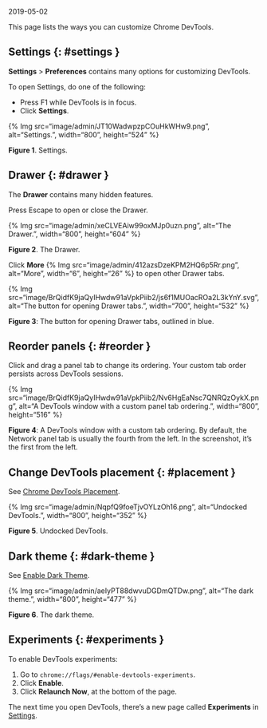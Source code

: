 2019-05-02

This page lists the ways you can customize Chrome DevTools.

## Settings {: \#settings }

**Settings** &gt; **Preferences** contains many options for customizing DevTools.

To open Settings, do one of the following:

- Press F1 while DevTools is in focus.
- Click **Settings**.

{% Img src=“image/admin/JT10WadwpzpCOuHkWHw9.png”, alt=“Settings.”, width=“800”, height=“524” %}

**Figure 1**. Settings.

## Drawer {: \#drawer }

The **Drawer** contains many hidden features.

Press Escape to open or close the Drawer.

{% Img src=“image/admin/xeCLVEAiw99oxMJp0uzn.png”, alt=“The Drawer.”, width=“800”, height=“604” %}

**Figure 2**. The Drawer.

Click **More** {% Img src=“image/admin/412azsDzeKPM2HQ6p5Rr.png”, alt=“More”, width=“6”, height=“26” %} to open other Drawer tabs.

{% Img src=“image/BrQidfK9jaQyIHwdw91aVpkPiib2/js6f1MUOacROa2L3kYnY.svg”, alt=“The button for opening Drawer tabs.”, width=“700”, height=“532” %}

**Figure 3**: The button for opening Drawer tabs, outlined in blue.

## Reorder panels {: \#reorder }

Click and drag a panel tab to change its ordering. Your custom tab order persists across DevTools sessions.

{% Img src=“image/BrQidfK9jaQyIHwdw91aVpkPiib2/Nv6HgEaNsc7QNRQzOykX.png”, alt=“A DevTools window with a custom panel tab ordering.”, width=“800”, height=“516” %}

**Figure 4**: A DevTools window with a custom tab ordering. By default, the Network panel tab is usually the fourth from the left. In the screenshot, it’s the first from the left.

## Change DevTools placement {: \#placement }

See [Chrome DevTools Placement](/docs/devtools/customize/placement).

{% Img src=“image/admin/NqpfQ9foeTjvOYLzOh16.png”, alt=“Undocked DevTools.”, width=“800”, height=“352” %}

**Figure 5**. Undocked DevTools.

## Dark theme {: \#dark-theme }

See [Enable Dark Theme](/docs/devtools/customize/dark-theme).

{% Img src=“image/admin/aeIyPT88dwvuDGDmQTDw.png”, alt=“The dark theme.”, width=“800”, height=“477” %}

**Figure 6**. The dark theme.

## Experiments {: \#experiments }

To enable DevTools experiments:

1.  Go to `chrome://flags/#enable-devtools-experiments`.
2.  Click **Enable**.
3.  Click **Relaunch Now**, at the bottom of the page.

The next time you open DevTools, there’s a new page called **Experiments** in [Settings](#settings).
